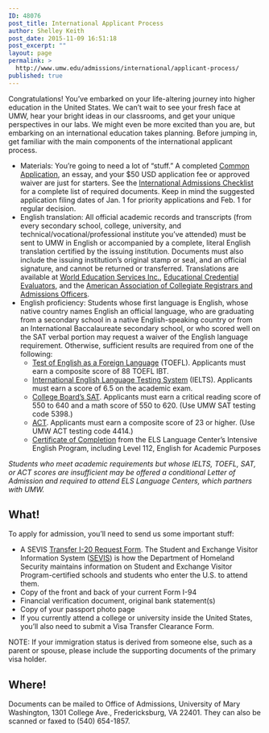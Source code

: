 ```yaml
---
ID: 48076
post_title: International Applicant Process
author: Shelley Keith
post_date: 2015-11-09 16:51:18
post_excerpt: ""
layout: page
permalink: >
  http://www.umw.edu/admissions/international/applicant-process/
published: true
---
```

Congratulations! You’ve embarked on your life-altering journey into higher education in the United States. We can’t wait to see your fresh face at UMW, hear your bright ideas in our classrooms, and get your unique perspectives in our labs. We might even be more excited than you are, but embarking on an international education takes planning. Before jumping in, get familiar with the main components of the international applicant process.
<ul>
	<li>Materials: You’re going to need a lot of “stuff.” A completed <a href="https://www.commonapp.org/">Common Application</a>, an essay, and your $50 USD application fee or approved waiver are just for starters. See the <a href="http://www.umw.edu/admissions/international/international-checklist/">International Admissions Checklist</a> for a complete list of required documents. Keep in mind the suggested application filing dates of Jan. 1 for priority applications and Feb. 1 for regular decision.</li>
	<li>English translation: All official academic records and transcripts (from every secondary school, college, university, and technical/vocational/professional institute you’ve attended) must be sent to UMW in English or accompanied by a complete, literal English translation certified by the issuing institution. Documents must also include the issuing institution’s original stamp or seal, and an official signature, and cannot be returned or transferred. Translations are available at <a href="http://www.wes.org/">World Education Services Inc.</a>, <a href="https://www.ece.org/">Educational Credential Evaluators</a>, and the <a href="http://www.aacrao.org/">American Association of Collegiate Registrars and Admissions Officers</a>.</li>
	<li>English proficiency: Students whose first language is English, whose native country names English an official language, who are graduating from a secondary school in a native English-speaking country or from an International Baccalaureate secondary school, or who scored well on the SAT verbal portion may request a waiver of the English language requirement. Otherwise, sufficient results are required from one of the following:
<ul>
	<li><a href="https://www.ets.org/toefl">Test of English as a Foreign Language</a> (TOEFL). Applicants must earn a composite score of 88 TOEFL IBT.</li>
	<li><a href="http://www.ielts.org/">International English Language Testing System</a> (IELTS). Applicants must earn a score of 6.5 on the academic exam.</li>
	<li><a href="https://sat.collegeboard.org/home">College Board’s SAT</a>. Applicants must earn a critical reading score of 550 to 640 and a math score of 550 to 620. (Use UMW SAT testing code 5398.)</li>
	<li><a href="http://www.actstudent.org/">ACT</a>. Applicants must earn a composite score of 23 or higher. (Use UMW ACT testing code 4414.)</li>
	<li><a href="http://www.els.edu/en/EnglishPrograms/Program?prgm=EAP-GeneralEnglish-academic-english">Certificate of Completion</a> from the ELS Language Center’s Intensive English Program, including Level 112, English for Academic Purposes</li>
</ul>
</li>
</ul>
<em>Students who meet academic requirements but whose IELTS, TOEFL, SAT, or ACT scores are insufficient may be offered a conditional Letter of Admission and required to attend ELS Language Centers, which partners with UMW.</em>
<h2>What!</h2>
To apply for admission, you’ll need to send us some important stuff:
<ul>
	<li>A SEVIS <a href="http://international.umw.edu/international-services/prospective/sevis-transfer-i-20-request-form/">Transfer I-20 Request Form</a>. The Student and Exchange Visitor Information System (<a href="http://www.ice.gov/sevis/overview">SEVIS</a>) is how the Department of Homeland Security maintains information on Student and Exchange Visitor Program-certified schools and students who enter the U.S. to attend them.</li>
	<li>Copy of the front and back of your current Form I-94</li>
	<li>Financial verification document, original bank statement(s)</li>
	<li>Copy of your passport photo page</li>
	<li>If you currently attend a college or university inside the United States, you’ll also need to submit a Visa Transfer Clearance Form.</li>
</ul>
NOTE: If your immigration status is derived from someone else, such as a parent or spouse, please include the supporting documents of the primary visa holder.
<h2>Where!</h2>
Documents can be mailed to Office of Admissions, University of Mary Washington, 1301 College Ave., Fredericksburg, VA 22401. They can also be scanned or faxed to (540) 654-1857.